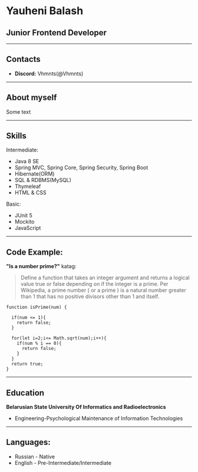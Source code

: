 # Yauheni Balash
## Junior Frontend Developer
---
## Contacts 
* **Discord:** Vhmnts(@Vhmnts)
---
## About myself
Some text

---
## Skills 
Intermediate:
* Java 8 SE
* Spring MVC, Spring Core, Spring Security, Spring Boot
* Hibernate(ORM)
* SQL & RDBMS(MySQL)
* Thymeleaf
* HTML & CSS

Basic:
* JUnit 5
* Mockito
* JavaScript

---
## Code Example:
**"Is a number prime?"** katag:
>Define a function that takes an integer argument and returns a logical value true or false depending on if the integer is a prime.
Per Wikipedia, a prime number ( or a prime ) is a natural number greater than 1 that has no positive divisors other than 1 and itself.

```
function isPrime(num) {   
  
  if(num <= 1){
    return false;
  }
  
  for(let i=2;i<= Math.sqrt(num);i++){
    if(num % i == 0){
      return false;
    }
  }
  return true;
}
 ```

---
## Education
**Belarusian State University Of Informatics and Radioelectronics**
  * Engineering-Psychological Maintenance of Information Technologies

---
## Languages:
* Russian - Native
* English - Pre-Intermediate/Intermediate